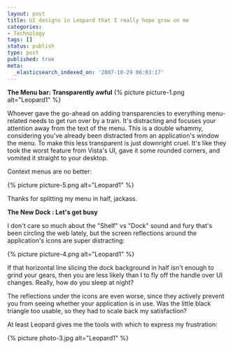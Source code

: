 ```yaml
---
layout: post
title: UI designs in Leopard that I really hope grow on me
categories:
- Technology
tags: []
status: publish
type: post
published: true
meta:
  _elasticsearch_indexed_on: '2007-10-29 06:03:17'
---
```

<strong>The Menu bar: Transparently awful</strong>
{% picture picture-1.png alt="Leopard1" %}

Whoever gave the go-ahead on adding transparencies to everything menu-related needs to get run over by a train. It's distracting and focuses your attention away from the text of the menu.  This is a double whammy, considering you've already been distracted from an application's window the menu.  To make this less transparent is just downright cruel.  It's like they took the worst feature from Vista's UI, gave it some rounded corners, and vomited it straight to your desktop.

Context menus are no better:

{% picture picture-5.png alt="Leopard1" %}

Thanks for splitting my menu in half, jackass.

<strong>The New Dock : Let's get busy</strong>

I don't care so much about the "Shelf" vs "Dock" sound and fury that's been circling the web lately, but the screen reflections around the application's icons are super distracting:

{% picture picture-4.png alt="Leopard1" %}

If  that horizontal line slicing the dock background in half isn't enough to grind your gears, then you are less likely than I to fly off the handle over UI changes.  Really, how do you sleep at night?

The reflections under the icons are even worse, since they actively prevent you from seeing whether your application is in use. Was the little black triangle too usable, so they had to scale back my satisfaction?

At least Leopard gives me the tools with which to express my frustration:

{% picture photo-3.jpg alt="Leopard1" %}
